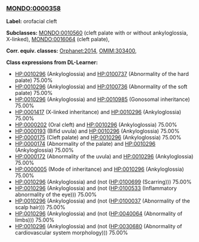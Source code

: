 
### [MONDO:0000358](http://purl.obolibrary.org/obo/MONDO_0000358)
**Label:** orofacial cleft

**Subclasses:** [MONDO:0010560](http://purl.obolibrary.org/obo/MONDO_0010560) (cleft palate with or without ankyloglossia, X-linked), [MONDO:0016064](http://purl.obolibrary.org/obo/MONDO_0016064) (cleft palate), 

**Corr. equiv. classes:** [Orphanet:2014](http://www.orpha.net/ORDO/Orphanet_2014), [OMIM:303400](http://purl.obolibrary.org/obo/OMIM_303400), 

**Class expressions from DL-Learner:**

- [HP:0010296](http://purl.obolibrary.org/obo/HP_0010296) (Ankyloglossia) and [HP:0100737](http://purl.obolibrary.org/obo/HP_0100737) (Abnormality of the hard palate) 75.00%
- [HP:0010296](http://purl.obolibrary.org/obo/HP_0010296) (Ankyloglossia) and [HP:0100736](http://purl.obolibrary.org/obo/HP_0100736) (Abnormality of the soft palate) 75.00%
- [HP:0010296](http://purl.obolibrary.org/obo/HP_0010296) (Ankyloglossia) and [HP:0010985](http://purl.obolibrary.org/obo/HP_0010985) (Gonosomal inheritance) 75.00%
- [HP:0001417](http://purl.obolibrary.org/obo/HP_0001417) (X-linked inheritance) and [HP:0010296](http://purl.obolibrary.org/obo/HP_0010296) (Ankyloglossia) 75.00%
- [HP:0000202](http://purl.obolibrary.org/obo/HP_0000202) (Oral cleft) and [HP:0010296](http://purl.obolibrary.org/obo/HP_0010296) (Ankyloglossia) 75.00%
- [HP:0000193](http://purl.obolibrary.org/obo/HP_0000193) (Bifid uvula) and [HP:0010296](http://purl.obolibrary.org/obo/HP_0010296) (Ankyloglossia) 75.00%
- [HP:0000175](http://purl.obolibrary.org/obo/HP_0000175) (Cleft palate) and [HP:0010296](http://purl.obolibrary.org/obo/HP_0010296) (Ankyloglossia) 75.00%
- [HP:0000174](http://purl.obolibrary.org/obo/HP_0000174) (Abnormality of the palate) and [HP:0010296](http://purl.obolibrary.org/obo/HP_0010296) (Ankyloglossia) 75.00%
- [HP:0000172](http://purl.obolibrary.org/obo/HP_0000172) (Abnormality of the uvula) and [HP:0010296](http://purl.obolibrary.org/obo/HP_0010296) (Ankyloglossia) 75.00%
- [HP:0000005](http://purl.obolibrary.org/obo/HP_0000005) (Mode of inheritance) and [HP:0010296](http://purl.obolibrary.org/obo/HP_0010296) (Ankyloglossia) 75.00%
- [HP:0010296](http://purl.obolibrary.org/obo/HP_0010296) (Ankyloglossia) and (not ([HP:0100699](http://purl.obolibrary.org/obo/HP_0100699) (Scarring))) 75.00%
- [HP:0010296](http://purl.obolibrary.org/obo/HP_0010296) (Ankyloglossia) and (not ([HP:0100533](http://purl.obolibrary.org/obo/HP_0100533) (Inflammatory abnormality of the eye))) 75.00%
- [HP:0010296](http://purl.obolibrary.org/obo/HP_0010296) (Ankyloglossia) and (not ([HP:0100037](http://purl.obolibrary.org/obo/HP_0100037) (Abnormality of the scalp hair))) 75.00%
- [HP:0010296](http://purl.obolibrary.org/obo/HP_0010296) (Ankyloglossia) and (not ([HP:0040064](http://purl.obolibrary.org/obo/HP_0040064) (Abnormality of limbs))) 75.00%
- [HP:0010296](http://purl.obolibrary.org/obo/HP_0010296) (Ankyloglossia) and (not ([HP:0030680](http://purl.obolibrary.org/obo/HP_0030680) (Abnormality of cardiovascular system morphology))) 75.00%


